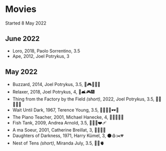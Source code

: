 # Movies

Started 8 May 2022

## June 2022

- Loro,  2018, Paolo Sorrentino, 3.5
- Ape, 2012, Joel Potrykus, 3

## May 2022

- Buzzard, 2014, Joel Potrykus, 3.5, 💸🎮🤘🏻🔪
- Relaxer, 2018, Joel Potrykus, 4, 🥛🛋🎮🎆
- Thing from the Factory by the Field *(short)*, 2022, Joel Potrykus, 3.5, 🤘🏻🏹🍗🤢
- Wait Until Dark, 1967, Terence Young, 3.5, 💉🦹🏻‍♂️🕶🔪
- The Piano Teacher, 2001, Michael Hanecke, 4, 👩‍👦💚🎹🍆
- Fish Tank, 2009, Andrea Arnold, 3.5, 👩‍👧‍👧❤️‍🩹
- A ma Soeur, 2001, Catherine Breillat, 3, 👯‍♀️🍑😰
- Daughters of Darkness, 1971, Harry Kümel, 3, 🌑🩸✂️💔
- Nest of Tens *(short)*, Miranda July, 3.5, 🧸😳🫀
